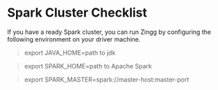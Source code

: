 # Spark Cluster Checklist

If you have a ready Spark cluster, you can run Zingg by configuring the following environment on your driver machine.

> export JAVA\_HOME=path to jdk

> export SPARK\_HOME=path to Apache Spark

> export SPARK\_MASTER=spark://master-host:master-port

